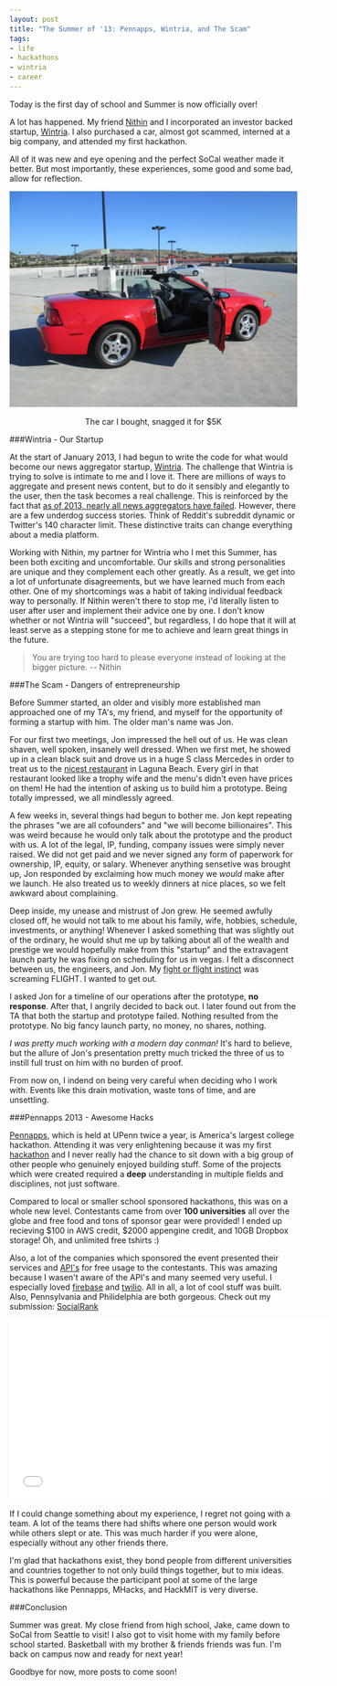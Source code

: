 ```yaml
---
layout: post
title: "The Summer of '13: Pennapps, Wintria, and The Scam"
tags:
- life
- hackathons
- wintria
- career
---
```


Today is the first day of school and Summer is now officially over!

A lot has happened. My friend [Nithin](http://nithinjilla.com) and I incorporated an investor backed startup, [Wintria](http://wintria.com).  I also purchased a car, almost got scammed, interned at a big company, and attended my first hackathon. 

All of it was new and eye opening and the perfect SoCal weather made it better. But most importantly, these experiences, some good and some bad, allow for reflection.

![2003 Ford Mustang, snagged it for $5K](/images/mustang.jpg)
<center>The car I bought, snagged it for $5K</center>

###Wintria - Our Startup

At the start of January 2013, I had begun to write the code for what would become our news aggregator startup, [Wintria](http://wintria.com). The challenge that Wintria is trying to solve is intimate to me and I love it. There are millions of ways to aggregate and present news content, but to do it sensibly and elegantly to the user, then the task becomes a real challenge. This is reinforced by the fact that [as of 2013, nearly all news aggregators have
failed](http://www.quora.com/News-Aggregators/As-of-2013-why-have-personalized-news-startups-failed). However, there are a few underdog success stories. Think of Reddit's subreddit dynamic or Twitter's 140 character limit. These distinctive traits can change everything about a media platform.

Working with Nithin, my partner for Wintria who I met this Summer, has been both exciting and uncomfortable. Our skills and strong personalities are unique and they complement each other greatly. As a result, we get into a lot of unfortunate disagreements, but we have learned much from each other. One of my shortcomings was a habit of taking individual feedback way to personally. If Nithin weren't there to stop me, i'd literally listen to user after user and implement their
advice one by one. I don't know whether or not Wintria will "succeed", but regardless, I do hope that it will at least serve as a stepping stone for me to achieve and learn great things in the future.

> You are trying too hard to please everyone instead of looking at the bigger picture. -- Nithin

###The Scam - Dangers of entrepreneurship

Before Summer started, an older and visibly more established man approached one of my TA's, my friend, and myself for the opportunity of forming a startup with him. The older man's name was Jon.

For our first two meetings, Jon impressed the hell out of us. He was clean shaven, well spoken, insanely well dressed. When we first met, he showed up in a clean black suit and drove us in a huge S class Mercedes in order to treat us to the [nicest restaurant](http://www.montagelagunabeach.com/) in Laguna Beach. Every girl in that restaurant looked like a trophy wife and the menu's didn't even have prices on them! He had the intention of asking us to build him a prototype. Being totally impressed, we all mindlessly agreed. 

A few weeks in, several things had begun to bother me. Jon kept repeating the phrases "we are all cofounders" and "we will become billionaires". This was weird because he would only talk about the prototype and the product with us. A lot of the legal, IP, funding, company issues were simply never raised. We did not get paid and we never signed any form of paperwork for ownership, IP, equity, or salary. Whenever anything sensetive was brought up, Jon responded by exclaiming how much money we *would* make after we launch. He also treated us to weekly dinners at nice places, so we felt awkward about complaining.

Deep inside, my unease and mistrust of Jon grew. He seemed awfully closed off, he would not talk to me about his family, wife, hobbies, schedule, investments, or anything! Whenever I asked something that was slightly out of the ordinary, he would shut me up by talking about all of the wealth and prestige we would hopefully make from this "startup" and the extravagent launch party he was fixing on scheduling for us in vegas. I felt a disconnect between us, the engineers, and Jon. My [fight or flight instinct](http://en.wikipedia.org/wiki/Fight-or-flight_responsehttp://en.wikipedia.org/wiki/Fight-or-flight_response) was screaming FLIGHT. I wanted to get out.

I asked Jon for a timeline of our operations after the prototype, **no response**. After that, I angrily decided to back out. I later found out from the TA that both the startup and prototype failed. Nothing resulted from the prototype. No big fancy launch party, no money, no shares, nothing.

*I was pretty much working with a modern day conman!* It's hard to believe, but the allure of Jon's presentation pretty much tricked the three of us to instill full trust on him with no burden of proof.

From now on, I indend on being very careful when deciding who I work with. Events like this drain motivation, waste tons of time, and are unsettling. 

<!--
*After reading this, my friends and myself may come off as fools for working with Jon, but I feel that I am not characterizing him perfectly. Jon was very charismatic during our meetings. Stupid things coming out of his mouth sounded like gold at the time.*

###Internship at Canon

Interning at Canon was lots of fun. We touched upon and used a lot of services, like apache SOLR, Hadoop, Hbase, etc. I don't think I can get more specific than that though because of NDA reasons!

![Canon's Irvine campus is beautiful](/images/canon_campus.jpg)

I loved my coworkers. Sam, Quinten, Fernando, you guys are all awesome people and excellent engineers. Hari, you are a legend. I literally want to be like you when I grow up. Hari is a middle aged security engineer who drives a porshe and gives no fucks. Al prefers to stay anonymous, even on the web, so I can't say much except he has taught me a lot! Craig, you are an excellent manager! It was fun having lunch with you and working with you guys.
-->

###Pennapps 2013 - Awesome Hacks

[Pennapps](http://pennapps.com), which is held at UPenn twice a year, is America's largest college hackathon. Attending it was very enlightening because it was my first [hackathon](https://www.google.com/search?q=define%3Ahackathon&oq=define) and I never really had the chance to sit down with a big group of other people who genuinely enjoyed building stuff. Some of the projects which were created required a **deep** understanding in multiple fields and disciplines, not just software. 

Compared to local or smaller school sponsored hackathons, this was on a whole new level. Contestants came from over **100 universities** all over the globe and free food and tons of sponsor gear were provided! I ended up recieving $100 in AWS credit, $2000 appengine credit, and 10GB Dropbox storage! Oh, and unlimited free tshirts :) 

Also, a lot of the companies which sponsored the event presented their services and [API's](http://2013f.pennapps.com/apis.html) for free usage to the contestants. This was amazing because I wasen't aware of the API's and many seemed very useful. I especially loved [firebase](https://www.firebase.com/) and [twilio](http://twilio.com/). All in all, a lot of cool stuff was built. Also, Pennsylvania and Philidelphia are both gorgeous. Check out my submission: [SocialRank](http://socialrank.codelucas.com)

<iframe width="560" height="315" src="//www.youtube.com/embed/LgHS_-L8iVs" frameborder="0" allowfullscreen=""></iframe>

If I could change something about my experience, I regret not going with a team. A lot of the teams there had shifts where one person would work while others slept or ate. This was much harder if you were alone, especially without any other friends there. 

I'm glad that hackathons exist, they bond people from different universities and countries together to not only build things together, but to mix ideas. This is powerful because the participant pool at some of the large hackathons like Pennapps, MHacks, and HackMIT is very diverse.

###Conclusion

Summer was great. My close friend from high school, Jake, came down to SoCal from Seattle to visit! I also got to visit home with my family before school started. Basketball with my brother & friends friends was fun. I'm back on campus now and ready for next year!

<!--
Check out this awesome view from my new apartment.

![The view from my balcony](/images/balcony.jpg)
-->
Goodbye for now, more posts to come soon!

